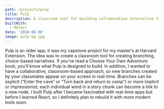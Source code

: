 ```yaml
---
path: /projects/pulp
title: Pulp
description: A classroom tool for building collaborative interactive fiction in real-time
builtWith:
  - Meteor
date: '2018-08-08'
image: pulp-bg.jpg
---
```

Pulp is an older app; it was my capstone project for my master’s at Harvard Extension. The idea was to create a classroom tool for creating branching, choice-based narratives. If you’ve read a Choose Your Own Adventure book, you’ll know what Pulp is designed to build. In addition, I wanted to have a collaborative, classroom-based approach, so new branches created by your classmates appear on your screen in real-time. Branches can be explicit (“Enter the cave” or “Turn back and return to camp”) or more implicit or impressionist; each individual word in a story chunk can become a link to a new node. I built Pulp after I became fascinated with real-time apps but before I learned React, so I definitely plan to rebuild it with more modern tools soon.
